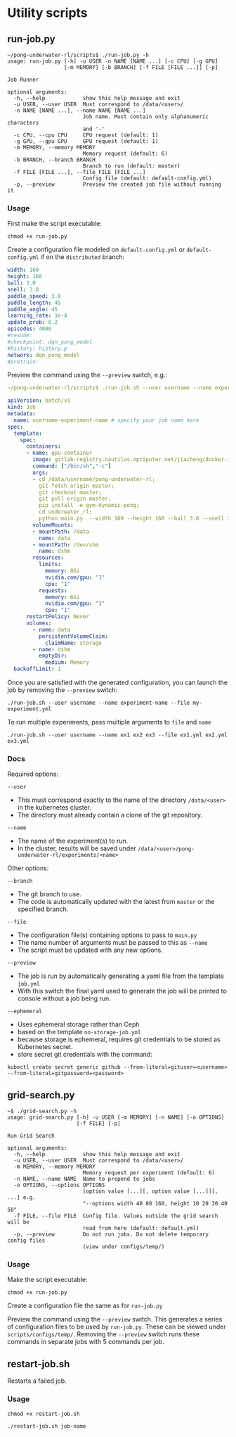# Utility scripts

## run-job.py

```shell script
~/pong-underwater-rl/scripts$ ./run-job.py -h
usage: run-job.py [-h] -u USER -n NAME [NAME ...] [-c CPU] [-g GPU]
                  [-m MEMORY] [-b BRANCH] [-f FILE [FILE ...]] [-p]

Job Runner

optional arguments:
  -h, --help            show this help message and exit
  -u USER, --user USER  Must correspond to /data/<user>/
  -n NAME [NAME ...], --name NAME [NAME ...]
                        Job name. Must contain only alphanumeric characters
                        and '-'
  -c CPU, --cpu CPU     CPU request (default: 1)
  -g GPU, --gpu GPU     GPU request (default: 1)
  -m MEMORY, --memory MEMORY
                        Memory request (default: 6)
  -b BRANCH, --branch BRANCH
                        Branch to run (default: master)
  -f FILE [FILE ...], --file FILE [FILE ...]
                        Config file (default: default-config.yml)
  -p, --preview         Preview the created job file without running it

```

### Usage

First make the script executable:
```shell script
chmod +x run-job.py
```

Create a configuration file modeled on `default-config.yml` or `default-config.yml` if on the `distributed` branch:
```yaml
width: 160
height: 160
ball: 3.0
snell: 3.0
paddle_speed: 3.0
paddle_length: 45
paddle_angle: 45
learning_rate: 1e-4
update_prob: 0.2
episodes: 4000
#resume:
#checkpoint: dqn_pong_model
#history: history.p
network: dqn_pong_model
#pretrain:
```

Preview the command using the `--preview` switch, e.g.:
```yaml
~/pong-underwater-rl/scripts$ ./run-job.sh --user username --name experiment-name --file my-experiment.yml --preview

apiVersion: batch/v1
kind: Job
metadata:
  name: username-experiment-name # specify your job name here
spec:
  template:
    spec:
      containers:
      - name: gpu-container
        image: gitlab-registry.nautilus.optiputer.net/jiacheng/docker-images:gym
        command: ["/bin/sh","-c"]
        args:
        - cd /data/username/pong-underwater-rl;
          git fetch origin master;
          git checkout master;
          git pull origin master;
          pip install -e gym-dynamic-pong;
          cd underwater_rl;
          python main.py  --width 160 --height 160 --ball 3.0 --snell 3.0 --paddle-speed 3.0 --paddle-length 45 --learning-rate 1e-4 --update-prob 0.2 --episodes 4000 --store-dir ../experiments/experiment-name;
        volumeMounts:
        - mountPath: /data
          name: data
        - mountPath: /dev/shm
          name: dshm
        resources:
          limits:
            memory: 8Gi
            nvidia.com/gpu: "1"
            cpu: "1"
          requests:
            memory: 6Gi
            nvidia.com/gpu: "1"
            cpu: "1"
      restartPolicy: Never
      volumes:
        - name: data
          persistentVolumeClaim:
            claimName: storage
        - name: dshm
          emptyDir:
            medium: Memory
  backoffLimit: 1
```

Once you are satisfied with the generated configuration, you can launch the job by removing the `--preview` switch:
```shell script
./run-job.sh --user username --name experiment-name --file my-experiment.yml
```

To run multiple experiments, pass multiple arguments to `file` and `name`
```shell script
./run-job.sh --user username --name ex1 ex2 ex3 --file ex1.yml ex2.yml ex3.yml
```

### Docs

Required options:

`--user`
- This must correspond exactly to the name of the directory `/data/<user>` in the kubernetes cluster. 
- The directory must already contain a clone of the git repository.

`--name`
- The name of the experiment(s) to run.
- In the cluster, results will be saved under `/data/<user>/pong-underwater-rl/experiments/<name>`

Other options:

`--branch`
- The git branch to use.
- The code is automatically updated with the latest from `master` or the specified branch.

`--file`
- The configuration file(s) containing options to pass to `main.py`
- The name number of arguments must be passed to this as `--name`
- The script must be updated with any new  options.

`--preview`
- The job is run by automatically generating a yaml file from the template `job.yml`
- With this switch the final yaml used to generate the job will be printed to console without a job being run.

`--ephemeral`
- Uses ephemeral storage rather than Ceph
- based on the template `no-storage-job.yml`
- because storage is ephemeral, requires git credentials to be stored as Kubernetes secret.
- store secret git credentials with the command:
```shell script
kubectl create secret generic github --from-literal=gituser=<username> --from-literal=gitpassword=<password>
```

## grid-search.py

```shell script
~$ ./grid-search.py -h
usage: grid-search.py [-h] -u USER [-m MEMORY] [-n NAME] [-o OPTIONS]
                      [-f FILE] [-p]

Run Grid Search

optional arguments:
  -h, --help            show this help message and exit
  -u USER, --user USER  Must correspond to /data/<user>/
  -m MEMORY, --memory MEMORY
                        Memory request per experiment (default: 6)
  -n NAME, --name NAME  Name to prepend to jobs
  -o OPTIONS, --options OPTIONS
                        [option value [...][, option value [...]][, ...] e.g.
                        "--options width 40 80 160, height 10 20 30 40 50"
  -f FILE, --file FILE  Config file. Values outside the grid search will be
                        read from here (default: default.yml)
  -p, --preview         Do not run jobs. Do not delete temporary config files
                        (view under configs/temp/)
```

### Usage

Make the script executable:
```shell script
chmod +x run-job.py
```

Create a configuration file the same as for `run-job.py`

Preview the command using the `--preview` switch.
This generates a series of configuration files to be used by `run-job.py`.
These can be viewed under `scripts/configs/temp/`.
Removing the `--preview` switch runs these commands in separate jobs with 5 commands per job.

## restart-job.sh

Restarts a failed job.

### Usage

```shell script
chmod +x restart-job.sh 
```

```shell script
./restart-job.sh job-name
```